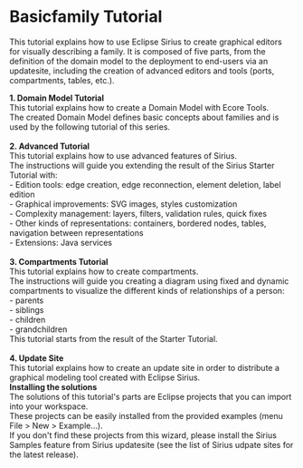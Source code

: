 # Basicfamily Tutorial

This tutorial explains how to use Eclipse Sirius to create graphical editors for visually describing a family.
It is composed of five parts, from the definition of the domain model to the deployment to end-users via an updatesite,
including the creation of advanced editors and tools (ports, compartments, tables, etc.).<br />

<b>1. Domain Model Tutorial</b> <br>
This tutorial explains how to create a Domain Model with Ecore Tools.<br>
The created Domain Model defines basic concepts about families and is used by the following tutorial of this series.<br>
<br>
<b>2. Advanced Tutorial</b> <br>
This tutorial explains how to use advanced features of Sirius.<br>
The instructions will guide you extending the result of the Sirius Starter Tutorial with: <br>
        - Edition tools: edge creation, edge reconnection, element deletion, label edition<br>
        - Graphical improvements: SVG images, styles customization<br>
        - Complexity management: layers, filters, validation rules, quick fixes<br>
        - Other kinds of representations: containers, bordered nodes, tables, navigation between representations<br>
        - Extensions: Java services<br>
<br>
<b>3. Compartments Tutorial</b> <br>
This tutorial explains how to create compartments.<br>
The instructions will guide you creating a diagram using fixed and dynamic compartments to visualize the different kinds of relationships of a person:<br>
        - parents<br>
        - siblings<br>
        - children<br>
        - grandchildren<br>
This tutorial starts from the result of the Starter Tutorial.<br>
<br>
<b>4. Update Site</b> <br>
This tutorial explains how to create an update site in order to distribute a graphical modeling tool created with Eclipse Sirius.
<br>
<b>Installing the solutions</b> <br>
The solutions of this tutorial's parts are Eclipse projects that you can import into your workspace.<br>
These projects can be easily installed from the provided examples (menu File > New > Example...).<br>
If you don't find these projects from this wizard, please install the Sirius Samples feature from Sirius updatesite (see the list of Sirius udpate sites for the latest release).

